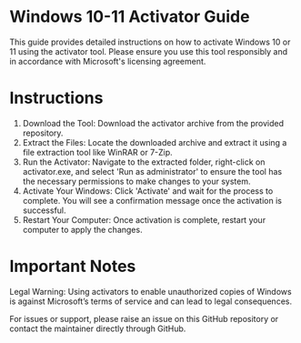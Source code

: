 # Windows 10-11 Activator Guide
This guide provides detailed instructions on how to activate Windows 10 or 11 using the activator tool. Please ensure you use this tool responsibly and in accordance with Microsoft's licensing agreement.

# Instructions
1) Download the Tool:
Download the activator archive from the provided repository. 
2) Extract the Files:
Locate the downloaded archive and extract it using a file extraction tool like WinRAR or 7-Zip.
3) Run the Activator:
Navigate to the extracted folder, right-click on activator.exe, and select 'Run as administrator' to ensure the tool has the necessary permissions to make changes to your system.
4) Activate Your Windows:
Click 'Activate' and wait for the process to complete. You will see a confirmation message once the activation is successful.
5) Restart Your Computer:
Once activation is complete, restart your computer to apply the changes.

# Important Notes

Legal Warning: Using activators to enable unauthorized copies of Windows is against Microsoft’s terms of service and can lead to legal consequences. 

For issues or support, please raise an issue on this GitHub repository or contact the maintainer directly through GitHub.
